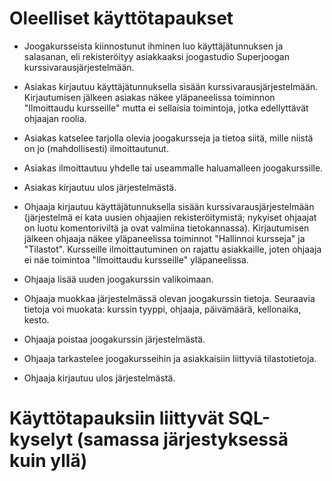 # Oleelliset käyttötapaukset

* Joogakursseista kiinnostunut ihminen luo käyttäjätunnuksen ja salasanan, eli rekisteröityy asiakkaaksi joogastudio Superjoogan kurssivarausjärjestelmään.

* Asiakas kirjautuu käyttäjätunnuksella sisään kurssivarausjärjestelmään. Kirjautumisen jälkeen asiakas näkee yläpaneelissa toiminnon "Ilmoittaudu kursseille" mutta ei sellaisia toimintoja, jotka edellyttävät ohjaajan roolia.

* Asiakas katselee tarjolla olevia joogakursseja ja tietoa siitä, mille niistä on jo (mahdollisesti) ilmoittautunut.

* Asiakas ilmoittautuu yhdelle tai useammalle haluamalleen joogakurssille. 

* Asiakas kirjautuu ulos järjestelmästä.

* Ohjaaja kirjautuu käyttäjätunnuksella sisään kurssivarausjärjestelmään (järjestelmä ei kata uusien ohjaajien rekisteröitymistä; nykyiset ohjaajat on luotu komentoriviltä ja ovat valmiina tietokannassa). Kirjautumisen jälkeen ohjaaja näkee yläpaneelissa toiminnot "Hallinnoi kursseja" ja "Tilastot". Kursseille ilmoittautuminen on rajattu asiakkaille, joten ohjaaja ei näe toimintoa "Ilmoittaudu kursseille" yläpaneelissa. 

* Ohjaaja lisää uuden joogakurssin valikoimaan.

* Ohjaaja muokkaa järjestelmässä olevan joogakurssin tietoja. Seuraavia tietoja voi muokata: kurssin tyyppi, ohjaaja, päivämäärä, kellonaika, kesto.

* Ohjaaja poistaa joogakurssin järjestelmästä.

* Ohjaaja tarkastelee joogakursseihin ja asiakkaisiin liittyviä tilastotietoja. 

* Ohjaaja kirjautuu ulos järjestelmästä.


# Käyttötapauksiin liittyvät SQL-kyselyt (samassa järjestyksessä kuin yllä)
